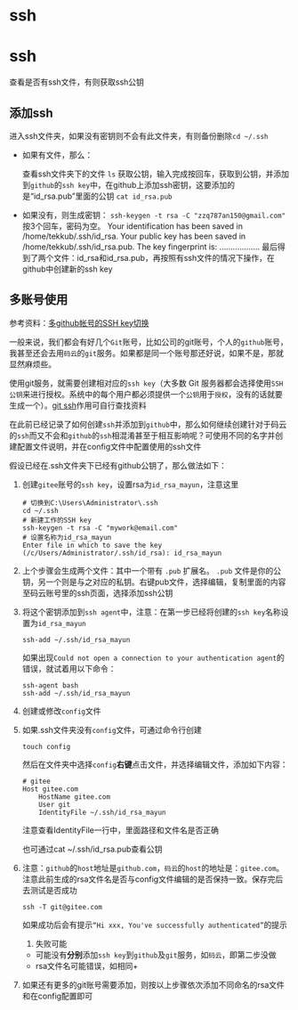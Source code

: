 # ssh

# ssh

查看是否有ssh文件，有则获取ssh公钥

## 添加ssh

进入ssh文件夹，如果没有密钥则不会有此文件夹，有则备份删除`cd ~/.ssh`

- 如果有文件，那么：

  查看ssh文件夹下的文件
  `ls`
  获取公钥，输入完成按回车，获取到公钥，并添加到`github`的`ssh key`中，在github上添加ssh密钥，这要添加的是“id_rsa.pub”里面的公钥
  `cat id_rsa.pub`

- 如果没有，则生成密钥：
  `ssh-keygen -t rsa -C "zzq787an150@gmail.com"`
  按3个回车，密码为空。
  Your identification has been saved in /home/tekkub/.ssh/id_rsa.
  Your public key has been saved in /home/tekkub/.ssh/id_rsa.pub.
  The key fingerprint is:
  ………………
  最后得到了两个文件：id_rsa和id_rsa.pub，再按照有ssh文件的情况下操作，在github中创建新的ssh key

## 多账号使用

参考资料：[多github帐号的SSH key切换](https://www.cnblogs.com/BeginMan/p/3548139.html)

一般来说，我们都会有好几个`Git`账号，比如公司的git账号，个人的`github`账号，我甚至还会去用`码云`的`git`服务。如果都是同一个账号那还好说，如果不是，那就显然麻烦些。

使用git服务，就需要创建相对应的`ssh key`（大多数 Git 服务器都会选择使用`SSH公钥`来进行授权。系统中的每个用户都必须提供一个`公钥`用于`授权`，没有的话就要生成一个）。[git ssh](https://git-scm.com/book/zh/v1/%E6%9C%8D%E5%8A%A1%E5%99%A8%E4%B8%8A%E7%9A%84-Git-%E7%94%9F%E6%88%90-SSH-%E5%85%AC%E9%92%A5)作用可自行查找资料

在此前已经记录了如何创建`ssh`并添加到`github`中，那么如何继续创建针对于码云的`ssh`而又不会和`github`的`ssh`相混淆甚至于相互影响呢？可使用不同的名字并创建配置文件说明，并在config文件中配置使用的ssh文件

假设已经在.ssh文件夹下已经有github公钥了，那么做法如下：

1. 创建`gitee`账号的`ssh key`，设置rsa为`id_rsa_mayun`，注意这里

   ```
   # 切换到C:\Users\Administrator\.ssh
   cd ~/.ssh     
   # 新建工作的SSH key
   ssh-keygen -t rsa -C "mywork@email.com"  
   # 设置名称为id_rsa_mayun
   Enter file in which to save the key (/c/Users/Administrator/.ssh/id_rsa): id_rsa_mayun
   ```

2. 上个步骤会生成两个文件：其中一个带有 `.pub` 扩展名。 `.pub` 文件是你的公钥，另一个则是与之对应的私钥。右键pub文件，选择编辑，复制里面的内容至码云账号里的ssh页面，选择添加ssh公钥

3. 将这个密钥添加到`ssh agent`中，注意：在第一步已经将创建的`ssh key`名称设置为`id_rsa_mayun`

   ```
   ssh-add ~/.ssh/id_rsa_mayun
   ```

   如果出现`Could not open a connection to your authentication agent`的错误，就试着用以下命令：

   ```
   ssh-agent bash
   ssh-add ~/.ssh/id_rsa_mayun
   ```

4. 创建或修改`config`文件

5. 如果.ssh文件夹没有`config`文件，可通过命令行创建

    ```
    touch config
    ```

    然后在文件夹中选择`config`**右键**点击文件，并选择编辑文件，添加如下内容：

    ```
    # gitee
    Host gitee.com
        HostName gitee.com
        User git
        IdentityFile ~/.ssh/id_rsa_mayun
    ```

    注意查看IdentityFile一行中，里面路径和文件名是否正确

    也可通过cat ~/.ssh/id_rsa.pub查看公钥

6. 注意：`github`的`host`地址是`github.com`，`码云`的`host`的地址是：`gitee.com`。注意此前生成的rsa文件名是否与config文件编辑的是否保持一致。保存完后去测试是否成功

    ```
    ssh -T git@gitee.com
    ```

    如果成功后会有提示`“Hi xxx, You've successfully authenticated”`的提示

    1. 失败可能

    - 可能没有**分别**添加`ssh key`到`github`及`git`服务，如`码云`，即第二步没做
    - rsa文件名可能错误，如相同+

7. 如果还有更多的git账号需要添加，则按以上步骤依次添加不同命名的rsa文件和在config配置即可
